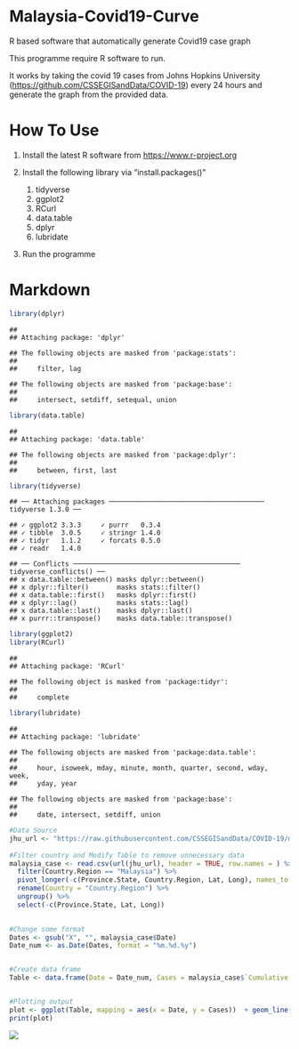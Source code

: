 # Malaysia-Covid19-Curve

R based software that automatically generate Covid19 case graph

This programme require R software to run.

It works by taking the covid 19 cases from Johns Hopkins University
(<https://github.com/CSSEGISandData/COVID-19>) every 24 hours and
generate the graph from the provided data.

# How To Use

1.  Install the latest R software from <https://www.r-project.org>

2.  Install the following library via “install.packages()”

    1.  tidyverse
    2.  ggplot2
    3.  RCurl
    4.  data.table
    5.  dplyr
    6.  lubridate

3.  Run the programme


# Markdown
``` r
library(dplyr)
```

    ## 
    ## Attaching package: 'dplyr'

    ## The following objects are masked from 'package:stats':
    ## 
    ##     filter, lag

    ## The following objects are masked from 'package:base':
    ## 
    ##     intersect, setdiff, setequal, union

``` r
library(data.table)
```

    ## 
    ## Attaching package: 'data.table'

    ## The following objects are masked from 'package:dplyr':
    ## 
    ##     between, first, last

``` r
library(tidyverse)
```

    ## ── Attaching packages ─────────────────────────────────────── tidyverse 1.3.0 ──

    ## ✓ ggplot2 3.3.3     ✓ purrr   0.3.4
    ## ✓ tibble  3.0.5     ✓ stringr 1.4.0
    ## ✓ tidyr   1.1.2     ✓ forcats 0.5.0
    ## ✓ readr   1.4.0

    ## ── Conflicts ────────────────────────────────────────── tidyverse_conflicts() ──
    ## x data.table::between() masks dplyr::between()
    ## x dplyr::filter()       masks stats::filter()
    ## x data.table::first()   masks dplyr::first()
    ## x dplyr::lag()          masks stats::lag()
    ## x data.table::last()    masks dplyr::last()
    ## x purrr::transpose()    masks data.table::transpose()

``` r
library(ggplot2)
library(RCurl)
```

    ## 
    ## Attaching package: 'RCurl'

    ## The following object is masked from 'package:tidyr':
    ## 
    ##     complete

``` r
library(lubridate)
```

    ## 
    ## Attaching package: 'lubridate'

    ## The following objects are masked from 'package:data.table':
    ## 
    ##     hour, isoweek, mday, minute, month, quarter, second, wday, week,
    ##     yday, year

    ## The following objects are masked from 'package:base':
    ## 
    ##     date, intersect, setdiff, union

``` r
#Data Source
jhu_url <- "https://raw.githubusercontent.com/CSSEGISandData/COVID-19/master/csse_covid_19_data/csse_covid_19_time_series/time_series_covid19_confirmed_global.csv"
            
#Filter country and Modify Table to remove unnecessary data
malaysia_case <- read.csv(url(jhu_url), header = TRUE, row.names = ) %>%
  filter(Country.Region == "Malaysia") %>%
  pivot_longer(-c(Province.State, Country.Region, Lat, Long), names_to = "Date", values_to = "Cumulative Cases") %>%
  rename(Country = "Country.Region") %>%
  ungroup() %>% 
  select(-c(Province.State, Lat, Long))
 

#Change some format
Dates <- gsub("X", "", malaysia_case$Date)
Date_num <- as.Date(Dates, format = "%m.%d.%y")


#Create data frame
Table <- data.frame(Date = Date_num, Cases = malaysia_case$`Cumulative Cases`)


#Plotting output
plot <- ggplot(Table, mapping = aes(x = Date, y = Cases))  + geom_line()
print(plot)
```

![](Graph-of-Total-Cases_files/figure-markdown_github/unnamed-chunk-1-1.png)


